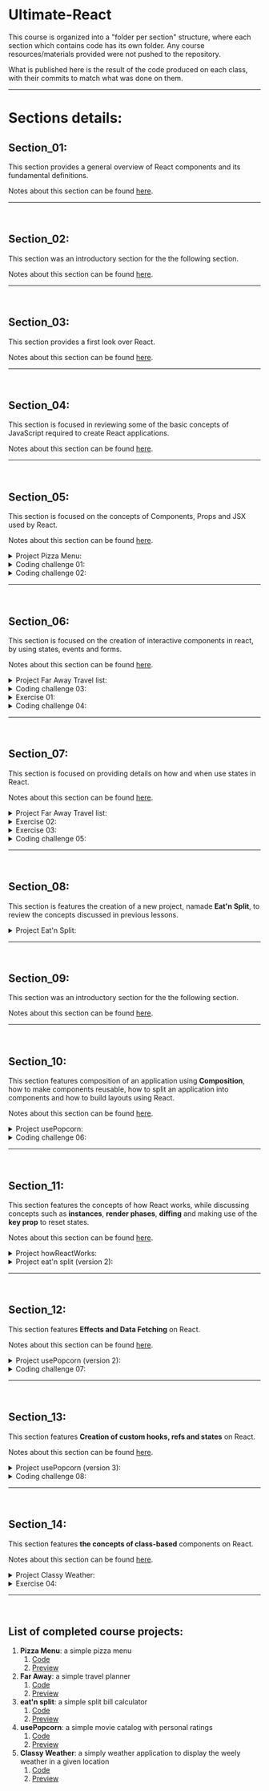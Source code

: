 # Ultimate-React

This course is organized into a "folder per section" structure, where each section which contains code has its own folder. Any course resources/materials provided were not pushed to the repository.

What is published here is the result of the code produced on each class, with their commits to match what was done on them.

<hr>

# Sections details:

## Section_01:

This section provides a general overview of React components and its fundamental definitions.

Notes about this section can be found [here](./Notes.md#section_01).

<hr>
<br>

## Section_02:

This section was an introductory section for the the following section.

Notes about this section can be found [here](./Notes.md#section_02).

<hr>
<br>

## Section_03:

This section provides a first look over React.

Notes about this section can be found [here](./Notes.md#section_03).

<hr>
<br>

## Section_04:

This section is focused in reviewing some of the basic concepts of JavaScript required to create React applications.

Notes about this section can be found [here](./Notes.md#section_04).

<hr>
<br>

## Section_05:

This section is focused on the concepts of Components, Props and JSX used by React.

Notes about this section can be found [here](./Notes.md#section_05).

<details>
<summary>Project Pizza Menu:</summary>

The (code for the) project completed can be found [here](Section_05/01-pizza-menu/).

</details>

<details>
<summary>Coding challenge 01:</summary>

The (code for the) first challenge can be found [here](Challenges/01-profile-card-v1/).

</details>

<details>
<summary>Coding challenge 02:</summary>

The (code for the) first challenge can be found [here](Challenges/02-profile-card-v2/).

</details>

<hr>
<br>

## Section_06:

This section is focused on the creation of interactive components in react, by using states, events and forms.

Notes about this section can be found [here](./Notes.md#section_06).

<details>
<summary>Project Far Away Travel list:</summary>

The (code for the) project completed can be found [here](Section_06/02-far-away/).

</details>

<details>
<summary>Coding challenge 03:</summary>

The (code for the) third challenge can be found [here](Challenges/03-date-counter-v1/).

</details>

<details>
<summary>Exercise 01:</summary>

The (code for the) first exercise can be found [here](Section_06/03-flashcard/).

</details>

<details>
<summary>Coding challenge 04:</summary>

The (code for the) fourth challenge can be found [here](Challenges/04-date-counter-v2/).

</details>

<hr>
<br>

## Section_07:

This section is focused on providing details on how and when use states in React.

Notes about this section can be found [here](./Notes.md#section_07).

<details>
<summary>Project Far Away Travel list:</summary>

The (code for the) project completed can be found [here](Section_07/01-far-away/).

</details>

<details>
<summary>Exercise 02:</summary>

The (code for the) second exercise can be found [here](Section_07/02-accordion/).

</details>

<details>
<summary>Exercise 03:</summary>

The (code for the) third exercise can be found [here](Section_07/04-accordion/).

</details>

<details>
<summary>Coding challenge 05:</summary>

The (code for the) fifth challenge can be found [here](Challenges/05-tip-calculator/).

</details>

<hr>
<br>

## Section_08:

This section is features the creation of a new project, namade **Eat'n Split**, to review the concepts discussed in previous lessons.

<details>
<summary>Project Eat'n Split:</summary>

The (code for the) project completed can be found [here](Section_08/01-eat-n-split/).

</details>

<hr>
<br>

## Section_09:

This section was an introductory section for the the following section.

Notes about this section can be found [here](./Notes.md#section_09).

<hr>
<br>

## Section_10:

This section features composition of an application using **Composition**, how to make components reusable, how to split an application into components and how to build layouts using React.

Notes about this section can be found [here](./Notes.md#section_10).

<details>
<summary>Project usePopcorn:</summary>

The (code for the) project completed can be found [here](Section_10/01-use-popcorn/).

</details>

<details>
<summary>Coding challenge 06:</summary>

The (code for the) sixth challenge can be found [here](Challenges/06-text-expander/).

</details>

<hr>
<br>

## Section_11:

This section features the concepts of how React works, while discussing concepts such as **instances**, **render phases**, **diffing** and making use of the **key prop** to reset states.

Notes about this section can be found [here](./Notes.md#section_11).

<details>
<summary>Project howReactWorks:</summary>

The (code for the) project completed can be found [here](Section_11/01-how-react-works/).

</details>

<details>
<summary>Project eat'n split (version 2):</summary>

The (code for the) project completed can be found [here](Section_11/02-eat-n-split/).

</details>

<hr>
<br>

## Section_12:

This section features **Effects and Data Fetching** on React.

Notes about this section can be found [here](./Notes.md#section_12).

<details>
<summary>Project usePopcorn (version 2):</summary>

The (code for the) project completed can be found [here](Section_12/01-use-popcorn/).

</details>

<details>
<summary>Coding challenge 07:</summary>

The (code for the) seventh challenge can be found [here](Challenges/07-currency-converter/).

</details>

<hr>
<br>

## Section_13:

This section features **Creation of custom hooks, refs and states** on React.

Notes about this section can be found [here](./Notes.md#section_13).

<details>
<summary>Project usePopcorn (version 3):</summary>

The (code for the) project completed can be found [here](Section_13/01-use-popcorn/).

</details>

<details>
<summary>Coding challenge 08:</summary>

The (code for the) eighth challenge can be found [here](Challenges/08-use-geolocate/).

</details>

<hr>
<br>

## Section_14:

This section features **the concepts of class-based** components on React.

Notes about this section can be found [here](./Notes.md#section_14).

<details>
<summary>Project Classy Weather:</summary>

The (code for the) project completed can be found [here](Section_14/01-classy-weather).

</details>

<details>
<summary>Exercise 04:</summary>

The (code for the) third exercise can be found [here](Section_14/02-functionally-weather/).

</details>

<hr>
<br>

## List of completed course projects:

1. **Pizza Menu**: a simple pizza menu
   1. [Code](https://github.com/vonschappler/react-pizza-menu/tree/d593cfe3903b2e96d48e19a594f98109f0f138b5)
   1. [Preview](https://vonschappler.github.io/react-pizza-menu/)
1. **Far Away**: a simple travel planner
   1. [Code](https://github.com/vonschappler/react-far-away/tree/c51ee17a1153115b811f5796d77d85703163feb3)
   1. [Preview](https://vonschappler.github.io/react-far-away/)
1. **eat'n split**: a simple split bill calculator
   1. [Code](https://github.com/vonschappler/react-eat-n-split/tree/ba45aa22bd0f939e666fc42c2b5a5c963a16c207)
   1. [Preview](https://vonschappler.github.io/react-eat-n-split/)
1. **usePopcorn**: a simple movie catalog with personal ratings
   1. [Code](https://github.com/vonschappler/react-use-popcorn/tree/8d34ffd1e3abada27ae5aa128486e812cec33a58)
   1. [Preview](https://vonschappler.github.io/react-use-popcorn/)
1. **Classy Weather**: a simply weather application to display the weely weather in a given location
   1. [Code](https://github.com/vonschappler/react-classy-weather/tree/7ac373499c7f77a1600c9173bd3157346003461e)
   1. [Preview](https://vonschappler.github.io/react-classy-weather)

